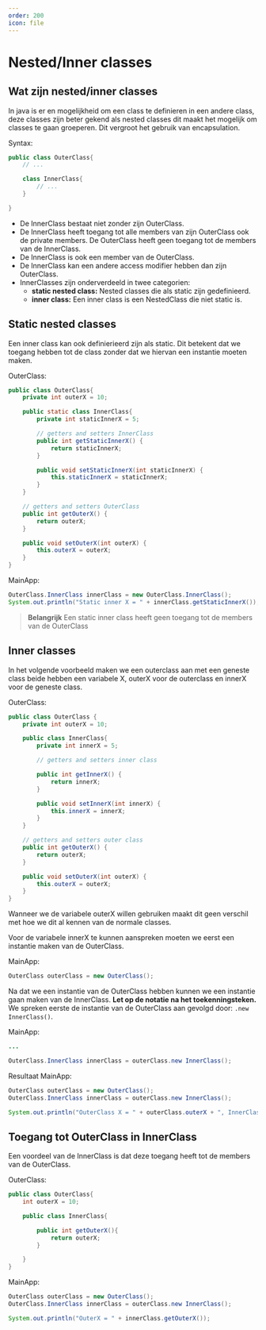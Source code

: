 ```yaml
---
order: 200
icon: file
---
```

# Nested/Inner classes
## Wat zijn nested/inner classes

In java is er en mogelijkheid om een class te definieren in een andere class, deze classes zijn beter gekend als nested classes dit maakt het mogelijk om classes te gaan groeperen. Dit vergroot het gebruik van encapsulation.

Syntax:
```java
public class OuterClass{
    // ...

    class InnerClass{
        // ...
    }

}
```

- De InnerClass bestaat niet zonder zijn OuterClass.
- De InnerClass heeft toegang tot alle members van zijn OuterClass ook de private members. De OuterClass heeft geen toegang tot de members van de InnerClass.
- De InnerClass is ook een member van de OuterClass.
- De InnerClass kan een andere access modifier hebben dan zijn OuterClass.
- InnerClasses zijn onderverdeeld in twee categorien:
    - **static nested class:** Nested classes die als static zijn gedefinieerd.
    - **inner class:** Een inner class is een NestedClass die niet static is.

<div style='page-break-after: always;'></div>

## Static nested classes
Een inner class kan ook definierieerd zijn als static. Dit betekent dat we toegang hebben tot de class zonder dat we hiervan een instantie moeten maken.

OuterClass:
```java
public class OuterClass{
    private int outerX = 10;

    public static class InnerClass{
        private int staticInnerX = 5;

        // getters and setters InnerClass
        public int getStaticInnerX() {
            return staticInnerX;
        }

        public void setStaticInnerX(int staticInnerX) {
            this.staticInnerX = staticInnerX;
        }
    }

    // getters and setters OuterClass
    public int getOuterX() {
        return outerX;
    }

    public void setOuterX(int outerX) {
        this.outerX = outerX;
    }
}
```


MainApp:
```java
OuterClass.InnerClass innerClass = new OuterClass.InnerClass();
System.out.println("Static inner X = " + innerClass.getStaticInnerX());
```

> **Belangrijk** Een static inner class heeft geen toegang tot de members van de OuterClass

<div style='page-break-after: always;'></div>

## Inner classes
In het volgende voorbeeld maken we een outerclass aan met een geneste class beide hebben een variabele X, outerX voor de outerclass en innerX voor de geneste class.

OuterClass:
```java
public class OuterClass {
    private int outerX = 10;

    public class InnerClass{
        private int innerX = 5;

        // getters and setters inner class

        public int getInnerX() {
            return innerX;
        }

        public void setInnerX(int innerX) {
            this.innerX = innerX;
        }
    }

    // getters and setters outer class
    public int getOuterX() {
        return outerX;
    }

    public void setOuterX(int outerX) {
        this.outerX = outerX;
    }
}
```

Wanneer we de variabele outerX willen gebruiken maakt dit geen verschil met hoe we dit al kennen van de normale classes.

Voor de variabele innerX te kunnen aanspreken moeten we eerst een instantie maken van de OuterClass.

MainApp:
```java
OuterClass outerClass = new OuterClass();
```

Na dat we een instantie van de OuterClass hebben kunnen we een instantie gaan maken van de InnerClass. **Let op de notatie na het toekenningsteken.** We spreken eerste de instantie van de OuterClass aan gevolgd door: `.new InnerClass()`.

MainApp:
```java
...

OuterClass.InnerClass innerClass = outerClass.new InnerClass();
```

<div style='page-break-after: always;'></div>

Resultaat MainApp:
```java
OuterClass outerClass = new OuterClass();
OuterClass.InnerClass innerClass = outerClass.new InnerClass();

System.out.println("OuterClass X = " + outerClass.outerX + ", InnerClass X = " + innerClass.innerX);
```

## Toegang tot OuterClass in InnerClass
Een voordeel van de InnerClass is dat deze toegang heeft tot de members van de OuterClass.

OuterClass:
```java
public class OuterClass{
    int outerX = 10;

    public class InnerClass{

        public int getOuterX(){
            return outerX;
        }

    }
}
```

MainApp:
```java
OuterClass outerClass = new OuterClass();
OuterClass.InnerClass innerClass = outerClass.new InnerClass();

System.out.println("OuterX = " + innerClass.getOuterX());
```